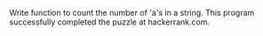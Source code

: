 Write function to count the number of 'a's in a string. This program successfully completed the puzzle at hackerrank.com.
